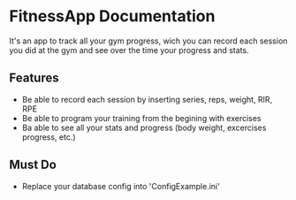 # FitnessApp Documentation

It's an app to track all your gym progress,
wich you can record each session you did at the gym
and see over the time your progress and stats.


## Features

* Be able to record each session by inserting series, reps, weight, RIR, RPE
* Be able to program your training from the begining with exercises
* Ba able to see all your stats and progress (body weight, excercises progress, etc.)


## Must Do

* Replace your database config into 'ConfigExample.ini'

 






